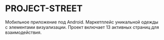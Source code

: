 # PROJECT-STREET
Мобильное приложение под Android. Маркетплейс уникальной одежды с элементами визуализации. Проект включает 13 активных страниц для взаимодействия.
